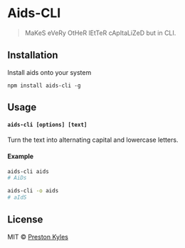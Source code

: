 # Aids-CLI
> MaKeS eVeRy OtHeR lEtTeR cApItaLiZeD but in CLI.

## Installation

Install aids onto your system

```npm
npm install aids-cli -g
```

## Usage

#### `aids-cli [options] [text]`

Turn the text into alternating capital and lowercase letters.

#### Example

```sh
aids-cli aids
# AiDs

aids-cli -o aids
# aIdS
```

## License

MIT © [Preston Kyles](https://github.com/prestonkyles)
